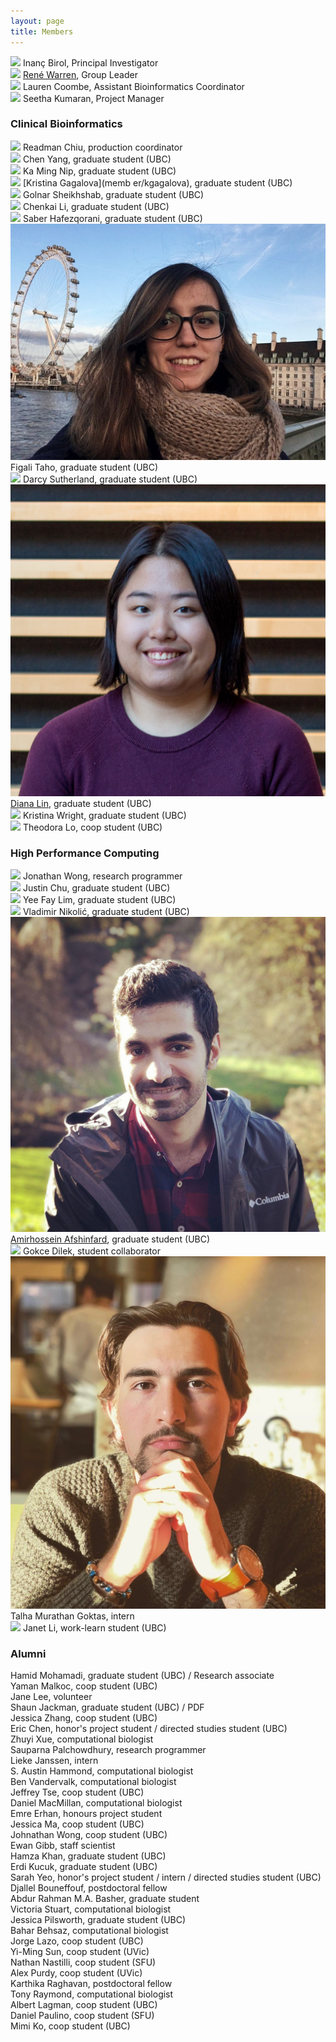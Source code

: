 ```yaml
---
layout: page
title: Members
---
```


<img class="avatar" src="assets/avatars/ibirol.jpeg"> Inanç Birol, Principal Investigator  <br>
<img class="avatar" src="assets/avatars/rwarren.png"> [René Warren](member/rwarren), Group Leader  <br>
<img class="avatar" src="assets/avatars/lcoombe.jpg"> Lauren Coombe, Assistant Bioinformatics Coordinator  <br>
<img class="avatar" src="assets/avatars/noavatar.jpg"> Seetha Kumaran, Project Manager<br>

### Clinical Bioinformatics
<img class="avatar" src="assets/avatars/rchiu.jpg"> Readman Chiu, production coordinator <br>
<img class="avatar" src="assets/avatars/cyang.jpg"> Chen Yang, graduate student (UBC)  <br>
<img class="avatar" src="assets/avatars/kmnip.png"> Ka Ming Nip, graduate student (UBC)  <br>
<img class="avatar" src="assets/avatars/kgagalova.jpg"> [Kristina Gagalova](memb
er/kgagalova), graduate student (UBC)  <br>
<img class="avatar" src="assets/avatars/gsheikhshab.jpg"> Golnar Sheikhshab, graduate student (UBC)<br>
<img class="avatar" src="assets/avatars/cli.jpg"> Chenkai Li, graduate student (UBC)<br>
<img class="avatar" src="assets/avatars/shafezqorani.png"> Saber Hafezqorani, graduate student (UBC)<br>
<img class="avatar" src="assets/avatars/ftaho.jpg"> Figali Taho, graduate student (UBC)<br>
<img class="avatar" src="assets/avatars/dsutherland.jpg"> Darcy Sutherland, graduate student (UBC)<br>
<img class="avatar" src="assets/avatars/dlin.jpg"> [Diana Lin](member/dlin), graduate student (UBC)<br>
<img class="avatar" src="assets/avatars/noavatar.jpg"> Kristina Wright, graduate student (UBC)<br>
<img class="avatar" src="assets/avatars/noavatar.jpg"> Theodora Lo, coop student (UBC)<br>

### High Performance Computing
<img class="avatar" src="assets/avatars/noavatar.jpg"> Jonathan Wong, research programmer <br>
<img class="avatar" src="assets/avatars/jchu.jpeg"> Justin Chu, graduate student (UBC)  <br>
<img class="avatar" src="assets/avatars/yflim.jpg"> Yee Fay Lim, graduate student (UBC)<br>
<img class="avatar" src="assets/avatars/noavatar.jpg"> Vladimir Nikolić, graduate student (UBC)<br>
<img class="avatar" src="assets/avatars/aafshinfard.jpg"> [Amirhossein Afshinfard](member/aafshinfard), graduate student (UBC)<br>
<img class="avatar" src="assets/avatars/noavatar.jpg"> Gokce Dilek, student collaborator<br>
<img class="avatar" src="assets/avatars/talhaGoktas.JPG"> Talha Murathan Goktas, intern<br>
<img class="avatar" src="assets/avatars/noavatar.jpg"> Janet Li, work-learn student (UBC)<br>

### Alumni
Hamid Mohamadi, graduate student (UBC) / Research associate<br>
Yaman Malkoc, coop student (UBC)<br>
Jane Lee, volunteer<br>
Shaun Jackman, graduate student (UBC) / PDF <br>
Jessica Zhang, coop student (UBC)<br>
Eric Chen, honor's project student / directed studies student (UBC)<br>
Zhuyi Xue, computational biologist<br>
Sauparna Palchowdhury, research programmer<br>
Lieke Janssen, intern<br>
S. Austin Hammond, computational biologist<br>
Ben Vandervalk, computational biologist<br>
Jeffrey Tse, coop student (UBC)<br>
Daniel MacMillan, computational biologist<br>
Emre Erhan, honours project student<br>
Jessica Ma, coop student (UBC)<br>
Johnathan Wong, coop student (UBC)<br>
Ewan Gibb, staff scientist  <br>
Hamza Khan, graduate student (UBC)  <br>
Erdi Kucuk, graduate student (UBC)  <br>
Sarah Yeo, honor's project student / intern / directed studies student (UBC)  <br>
Djallel Bouneffouf, postdoctoral fellow  <br>
Abdur Rahman M.A. Basher, graduate student<br>
Victoria Stuart, computational biologist<br>
Jessica Pilsworth, graduate student (UBC)  <br>
Bahar Behsaz, computational biologist  <br>
Jorge Lazo, coop student (UBC)<br>
Yi-Ming Sun, coop student (UVic)  <br>
Nathan Nastilli, coop student (SFU)  <br>
Alex Purdy, coop student (UVic)  <br>
Karthika Raghavan, postdoctoral fellow  <br>
Tony Raymond, computational biologist  <br>
Albert Lagman, coop student (UBC)  <br>
Daniel Paulino, coop student (SFU)  <br>
Mimi Ko, coop student (UBC)  <br>
